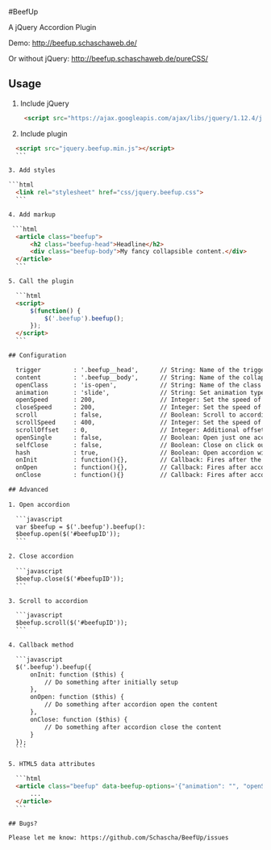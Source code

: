 #BeefUp

A jQuery Accordion Plugin

Demo: http://beefup.schaschaweb.de/

Or without jQuery: http://beefup.schaschaweb.de/pureCSS/

## Usage

1. Include jQuery

   ```html
    <script src="https://ajax.googleapis.com/ajax/libs/jquery/1.12.4/jquery.min.js"></script>
    ```

2. Include plugin
  
  ```html
    <script src="jquery.beefup.min.js"></script>
    ```

3. Add styles

  ```html
    <link rel="stylesheet" href="css/jquery.beefup.css">
    ```

4. Add markup
 
   ```html
    <article class="beefup">
        <h2 class="beefup-head">Headline</h2>
        <div class="beefup-body">My fancy collapsible content.</div>
    </article>
    ```

5. Call the plugin

    ```html
    <script>
        $(function() {
            $('.beefup').beefup();
        });
    </script>
    ```

## Configuration

    trigger			: '.beefup__head',      // String: Name of the trigger element
    content			: '.beefup__body',      // String: Name of the collapsible content
    openClass		: 'is-open',		    // String: Name of the class which shows if a accordion is triggered or not
    animation		: 'slide',				// String: Set animation type, "slide" or "fade"
    openSpeed		: 200,					// Integer: Set the speed of the open animation
    closeSpeed		: 200,					// Integer: Set the speed of the close animation
    scroll			: false,				// Boolean: Scroll to accordion
    scrollSpeed     : 400,					// Integer: Set the speed of the scroll feature
    scrollOffset	: 0,					// Integer: Additional offset to accordion position
    openSingle		: false,				// Boolean: Open just one accordion at once
    selfClose       : false,                // Boolean: Close on click outside
    hash            : true,                 // Boolean: Open accordion with id on hash change
    onInit			: function(){},			// Callback: Fires after the accordions initially setup
    onOpen			: function(){},			// Callback: Fires after accordion opens content
    onClose			: function(){}			// Callback: Fires after accordion close content

## Advanced
    
1. Open accordion

    ```javascript
    var $beefup = $('.beefup').beefup():
    $beefup.open($('#beefupID'));
    ```

2. Close accordion
    
    ```javascript    
    $beefup.close($('#beefupID'));
    ```

3. Scroll to accordion

    ```javascript
    $beefup.scroll($('#beefupID'));
    ```

4. Callback method

    ```javascript
    $('.beefup').beefup({
        onInit: function ($this) {
            // Do something after initially setup
        },
        onOpen: function ($this) {
            // Do something after accordion open the content
        },
        onClose: function ($this) {
            // Do something after accordion close the content
        }
    });
    ```

5. HTML5 data attributes

    ```html
    <article class="beefup" data-beefup-options='{"animation": "", "openSpeed": 800}'>
        ...
    </article>
    ```

## Bugs?

Please let me know: https://github.com/Schascha/BeefUp/issues
